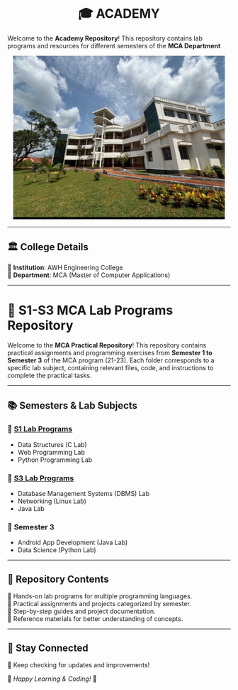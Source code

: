  # <CENTER>🎓 ACADEMY</CENTER>

Welcome to the **Academy Repository**! This repository contains lab programs and resources for different semesters of the **MCA Department** 

<p align="center">
  <img src="S1_LABS/readme/college.jpg" width="95%" HEIGHT="50%" alt="AWH Engineering College">
</p>

---

## 🏛️ College Details

🔹 **Institution**: AWH Engineering College  
🔹 **Department**: MCA (Master of Computer Applications)  
 

---

# 🎯 S1-S3 MCA Lab Programs Repository  

Welcome to the **MCA Practical Repository**! This repository contains practical assignments and programming exercises from **Semester 1 to Semester 3** of the MCA program (21-23). Each folder corresponds to a specific lab subject, containing relevant files, code, and instructions to complete the practical tasks.  

---

## 📚 Semesters & Lab Subjects  

### 📌 [S1 Lab Programs](./S1_LABS/)   
- Data Structures (C Lab)  
- Web Programming Lab  
- Python Programming Lab  

### 📌 [S3 Lab Programs](./S3/)    
- Database Management Systems (DBMS) Lab  
- Networking (Linux Lab)  
- Java Lab  

### 📌 **Semester 3**  
- Android App Development (Java Lab)  
- Data Science (Python Lab)  

---

## 📂 Repository Contents  

🔹 Hands-on lab programs for multiple programming languages.  
🔹 Practical assignments and projects categorized by semester.  
🔹 Step-by-step guides and project documentation.  
🔹 Reference materials for better understanding of concepts.  

---

## 📢 Stay Connected  

🚀 Keep checking for updates and improvements!  

📌 *Happy Learning & Coding!* 🎯  

